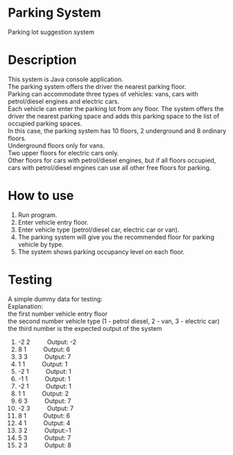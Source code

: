 # Parking System
Parking lot suggestion system

# Description
This system is Java console application. <br />
The parking system offers the driver the nearest parking floor. <br />
Parking can accommodate three types of vehicles: vans, cars with petrol/diesel engines and electric cars. <br />
Each vehicle can enter the parking lot from any floor.
The system offers the driver the nearest parking space and adds this parking space to the list of occupied parking spaces. <br/>
In this case, the parking system has 10 floors, 2 underground and 8 ordinary floors. <br />
Underground floors only for vans. <br />
Two upper floors for electric cars only. <br />
Other floors for cars with petrol/diesel engines, but if all floors occupied, cars with petrol/diesel engines
can use all other free floors for parking.

# How to use
1) Run program. <br />
2) Enter vehicle entry floor. <br />
3) Enter vehicle type (petrol/diesel car, electric car or van). <br />
4) The parking system will give you the recommended floor for parking vehicle by type. <br />
5) The system shows parking occupancy level on each floor. <br />

# Testing
A simple dummy data for testing: <br />
Explanation: <br />
the first number vehicle entry floor <br />
the second number vehicle type (1 - petrol diesel, 2 - van, 3 - electric car) <br />
the third number is the expected output of the system <br />
1) -2 2 &nbsp;&nbsp;&nbsp;&nbsp;&nbsp;&nbsp;&nbsp;&nbsp; Output: -2 <br />
2) 8 1  &nbsp;&nbsp;&nbsp;&nbsp;&nbsp;&nbsp;&nbsp;&nbsp; Output:  6 <br />
3) 3 3  &nbsp;&nbsp;&nbsp;&nbsp;&nbsp;&nbsp;&nbsp;&nbsp; Output:  7 <br />
4) 1 1  &nbsp;&nbsp;&nbsp;&nbsp;&nbsp;&nbsp;&nbsp;&nbsp; Output:  1
5) -2 1 &nbsp;&nbsp;&nbsp;&nbsp;&nbsp;&nbsp;&nbsp;&nbsp; Output:  1
6) -1 1 &nbsp;&nbsp;&nbsp;&nbsp;&nbsp;&nbsp;&nbsp;&nbsp; Output:  1
7) -2 1 &nbsp;&nbsp;&nbsp;&nbsp;&nbsp;&nbsp;&nbsp;&nbsp; Output:  1
8) 1 1  &nbsp;&nbsp;&nbsp;&nbsp;&nbsp;&nbsp;&nbsp;&nbsp; Output:  2
9) 6 3  &nbsp;&nbsp;&nbsp;&nbsp;&nbsp;&nbsp;&nbsp;&nbsp; Output:  7
10) -2 3 &nbsp;&nbsp;&nbsp;&nbsp;&nbsp;&nbsp;&nbsp;&nbsp; Output: 7
11) 8 1  &nbsp;&nbsp;&nbsp;&nbsp;&nbsp;&nbsp;&nbsp;&nbsp; Output: 6
12) 4 1  &nbsp;&nbsp;&nbsp;&nbsp;&nbsp;&nbsp;&nbsp;&nbsp; Output: 4
13) 3 2  &nbsp;&nbsp;&nbsp;&nbsp;&nbsp;&nbsp;&nbsp;&nbsp; Output:-1
14) 5 3  &nbsp;&nbsp;&nbsp;&nbsp;&nbsp;&nbsp;&nbsp;&nbsp; Output: 7
15) 2 3  &nbsp;&nbsp;&nbsp;&nbsp;&nbsp;&nbsp;&nbsp;&nbsp; Output: 8
